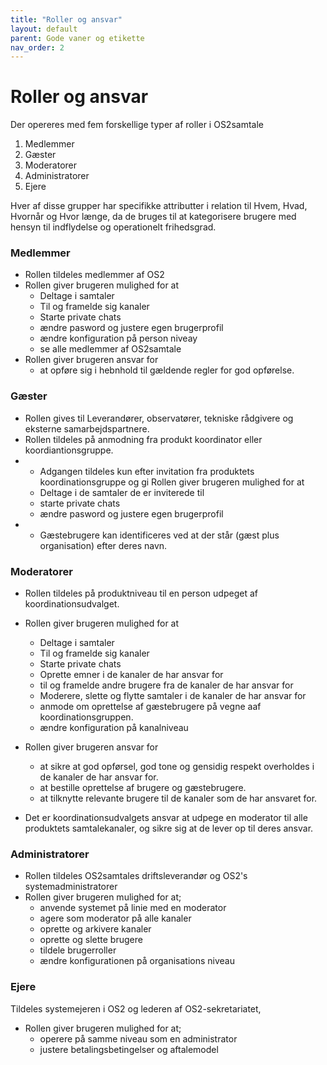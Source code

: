 ```yaml
---
title: "Roller og ansvar"
layout: default
parent: Gode vaner og etikette
nav_order: 2
---
```

# Roller og ansvar

Der opereres med fem  forskellige typer af roller i OS2samtale
1. Medlemmer
2. Gæster
3. Moderatorer
4. Administratorer
5. Ejere

Hver af disse grupper har specifikke attributter i relation til Hvem, Hvad, Hvornår og Hvor længe, da de bruges til at kategorisere brugere med hensyn til indflydelse og operationelt frihedsgrad. 

### Medlemmer
- Rollen tildeles medlemmer af OS2
- Rollen giver brugeren mulighed for at 
  - Deltage i samtaler
  - Til og framelde sig kanaler
  - Starte private chats
  - ændre pasword og justere egen brugerprofil
  - ændre konfiguration på person niveay
  - se alle medlemmer af OS2samtale
- Rollen giver brugeren ansvar for 
  - at opføre sig i hebnhold til gældende regler for god opførelse.
   

### Gæster
- Rollen gives til Leverandører, observatører, tekniske rådgivere og eksterne samarbejdspartnere. 
- Rollen tildeles på anmodning fra produkt koordinator eller koordiantionsgruppe.
- - Adgangen tildeles kun efter invitation fra produktets koordinationsgruppe og gi Rollen giver brugeren mulighed for at 
  - Deltage i de samtaler de er inviterede til 
  - starte private chats
  - ændre pasword og justere egen brugerprofil
- - Gæstebrugere kan identificeres ved at der står (gæst plus organisation) efter deres navn. 

### Moderatorer
- Rollen tildeles på produktniveau til en person udpeget af koordinationsudvalget. 
- Rollen giver brugeren mulighed for at 
  - Deltage i samtaler
  - Til og framelde sig kanaler
  - Starte private chats
  - Oprette emner i de kanaler de har ansvar for 
  - til og framelde andre brugere fra de kanaler de har ansvar for
  - Moderere, slette og flytte samtaler i de kanaler de har ansvar for 
  - anmode om oprettelse af gæstebrugere på vegne aaf koordinationsgruppen.
  - ændre konfiguration på kanalniveau
- Rollen giver brugeren ansvar for
  - at sikre at god opførsel, god tone og gensidig respekt overholdes i de kanaler de har ansvar for.
  - at bestille oprettelse af brugere og gæstebrugere. 
  - at tilknytte relevante brugere til de kanaler som de har ansvaret for.  
  
- Det er koordinationsudvalgets ansvar at udpege en moderator til alle produktets samtalekanaler, og sikre sig at de lever op til deres ansvar. 

### Administratorer
- Rollen tildeles OS2samtales driftsleverandør og OS2's systemadministratorer
- Rollen giver brugeren mulighed for at;
  - anvende systemet på linie med en moderator
  - agere som moderator på alle kanaler
  - oprette og arkivere kanaler
  - oprette og slette brugere
  - tildele brugerroller
  - ændre konfigurationen på organisations niveau 
### Ejere
Tildeles systemejeren i OS2 og lederen af OS2-sekretariatet, 
- Rollen giver brugeren mulighed for at;
  - operere på samme niveau som en administrator
  - justere betalingsbetingelser og aftalemodel
